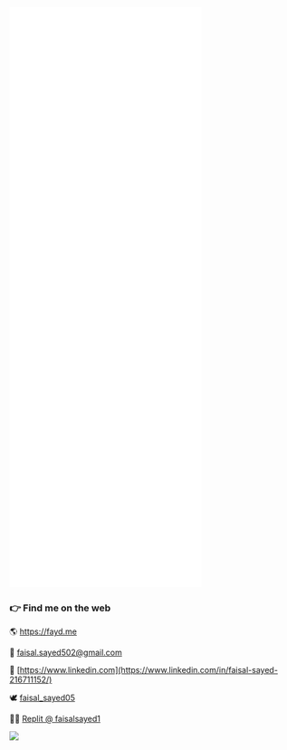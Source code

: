 ![Metrics](github-metrics.svg)

### 👉 Find me on the web
🌎 https://fayd.me

📨 [faisal.sayed502@gmail.com](mailto:faisal.sayed502@gmail.com)

💼 [https://www.linkedin.com](https://www.linkedin.com/in/faisal-sayed-216711152/)

🕊 [faisal_sayed05](https://twitter.com/faisal_sayed05)

👨‍💻 [Replit @ faisalsayed1](https://replit.com/@faisalsayed1)

![](https://komarev.com/ghpvc/?username=faisalsayed10&color=red&style=flat-square&label=Profile+Views)
